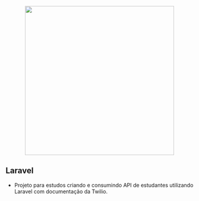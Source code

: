 <p align="center"><img src="https://res.cloudinary.com/dtfbvvkyp/image/upload/v1566331377/laravel-logolockup-cmyk-red.svg" width="400"></p>


## Laravel
- Projeto para estudos criando e consumindo API de estudantes utilizando Laravel com documentação da Twilio.